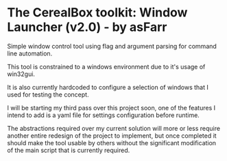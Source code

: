 # The CerealBox toolkit: Window Launcher (v2.0) - by asFarr
Simple window control tool using flag and argument parsing for command line automation. 

This tool is constrained to a windows environment due to it's usage of win32gui. 

It is also currently hardcoded to configure a selection of windows that I used for testing the concept. 

I will be starting my third pass over this project soon, one of the features I intend to add is a yaml file for settings configuration before runtime.

The abstractions required over my current solution will more or less require another entire redesign of the project to implement, 
but once completed it should make the tool usable by others without the significant modification of the main script that is currently required. 

